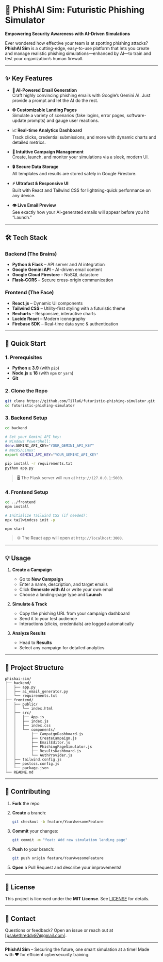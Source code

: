# 🚀 PhishAI Sim: Futuristic Phishing Simulator

**Empowering Security Awareness with AI-Driven Simulations**

Ever wondered how effective your team is at spotting phishing attacks? **PhishAI Sim** is a cutting-edge, easy-to-use platform that lets you create and manage realistic phishing simulations—enhanced by AI—to train and test your organization’s human firewall.

---

## ✨ Key Features

- **🧠 AI-Powered Email Generation**  
  Craft highly convincing phishing emails with Google’s Gemini AI. Just provide a prompt and let the AI do the rest.

- **🌐 Customizable Landing Pages**  
  Simulate a variety of scenarios (fake logins, error pages, software-update prompts) and gauge user reactions.

- **📈 Real-time Analytics Dashboard**  
  Track clicks, credential submissions, and more with dynamic charts and detailed metrics.

- **🚀 Intuitive Campaign Management**  
  Create, launch, and monitor your simulations via a sleek, modern UI.

- **🔒 Secure Data Storage**  
  All templates and results are stored safely in Google Firestore.

- **⚡ Ultrafast & Responsive UI**  
  Built with React and Tailwind CSS for lightning-quick performance on any device.

- **👁️ Live Email Preview**  
  See exactly how your AI-generated emails will appear before you hit “Launch.”

---

## 🛠️ Tech Stack

### Backend (The Brains)  
- **Python & Flask** – API server and AI integration  
- **Google Gemini API** – AI-driven email content  
- **Google Cloud Firestore** – NoSQL datastore  
- **Flask-CORS** – Secure cross-origin communication  

### Frontend (The Face)  
- **React.js** – Dynamic UI components  
- **Tailwind CSS** – Utility-first styling with a futuristic theme  
- **Recharts** – Responsive, interactive charts  
- **Lucide React** – Modern iconography  
- **Firebase SDK** – Real-time data sync & authentication  

---

## 🚀 Quick Start

### 1. Prerequisites

- **Python ≥ 3.9** (with `pip`)  
- **Node.js ≥ 18** (with `npm` or `yarn`)  
- **Git**

### 2. Clone the Repo

```bash
git clone https://github.com/Tillu6/futuristic-phishing-simulator.git
cd futuristic-phishing-simulator
````

### 3. Backend Setup

```bash
cd backend

# Set your Gemini API key:
# Windows PowerShell:
$env:GEMINI_API_KEY="YOUR_GEMINI_API_KEY"
# macOS/Linux:
export GEMINI_API_KEY="YOUR_GEMINI_API_KEY"

pip install -r requirements.txt
python app.py
```

> 🖥️ The Flask server will run at `http://127.0.0.1:5000`.

### 4. Frontend Setup

```bash
cd ../frontend
npm install

# Initialize Tailwind CSS (if needed):
npx tailwindcss init -p

npm start
```

> 🌐 The React app will open at `http://localhost:3000`.

---

## 💡 Usage

1. **Create a Campaign**

   * Go to **New Campaign**
   * Enter a name, description, and target emails
   * Click **Generate with AI** or write your own email
   * Choose a landing-page type and **Launch**

2. **Simulate & Track**

   * Copy the phishing URL from your campaign dashboard
   * Send it to your test audience
   * Interactions (clicks, credentials) are logged automatically

3. **Analyze Results**

   * Head to **Results**
   * Select any campaign for detailed analytics

---

## 📂 Project Structure

```
phishai-sim/
├── backend/
│   ├── app.py
│   ├── ai_email_generator.py
│   └── requirements.txt
├── frontend/
│   ├── public/
│   │   └── index.html
│   ├── src/
│   │   ├── App.js
│   │   ├── index.js
│   │   ├── index.css
│   │   └── components/
│   │       ├── CampaignDashboard.js
│   │       ├── CreateCampaign.js
│   │       ├── EmailEditor.js
│   │       ├── PhishingPageSimulator.js
│   │       ├── ResultsDashboard.js
│   │       └── AuthProvider.js
│   ├── tailwind.config.js
│   ├── postcss.config.js
│   └── package.json
└── README.md
```

---

## 🤝 Contributing

1. **Fork** the repo
2. **Create** a branch:

   ```bash
   git checkout -b feature/YourAwesomeFeature
   ```
3. **Commit** your changes:

   ```bash
   git commit -m "feat: Add new simulation landing page"
   ```
4. **Push** to your branch:

   ```bash
   git push origin feature/YourAwesomeFeature
   ```
5. **Open** a Pull Request and describe your improvements!

---

## 📄 License

This project is licensed under the **MIT License**. See [LICENSE](./LICENSE) for details.

---

## 📧 Contact

Questions or feedback? Open an issue or reach out at \[[psakethreddy97@gmail.com](mailto:psakethreddy97@gmail.com)].

---

**PhishAI Sim** – Securing the future, one smart simulation at a time!
Made with ❤️ for efficient cybersecurity training.
